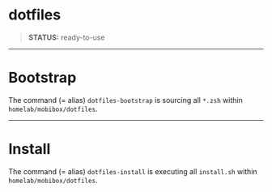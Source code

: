 # dotfiles

> **STATUS:** ready-to-use

---

# Bootstrap

The command (= alias) `dotfiles-bootstrap` is sourcing all `*.zsh` within `homelab/mobibox/dotfiles`.

---

# Install

The command (= alias) `dotfiles-install` is executing all `install.sh` within `homelab/mobibox/dotfiles`.